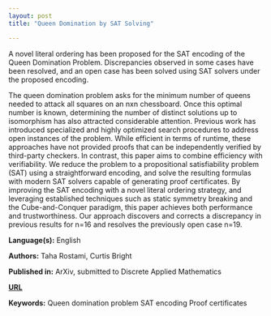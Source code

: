 ```yaml
---
layout: post
title: "Queen Domination by SAT Solving"

---
```


A novel literal ordering has been proposed for the SAT encoding of the Queen Domination Problem. Discrepancies observed in some cases have been resolved, and an open case has been solved using SAT solvers under the proposed encoding.

The queen domination problem asks for the minimum number of queens needed to attack all squares on an nxn chessboard. Once this optimal number is known, determining the number of distinct solutions up to isomorphism has also attracted considerable attention. Previous work has introduced specialized and highly optimized search procedures to address open instances of the problem. While efficient in terms of runtime, these approaches have not provided proofs that can be independently verified by third-party checkers. In contrast, this paper aims to combine efficiency with verifiability. We reduce the problem to a propositional satisfiability problem (SAT) using a straightforward encoding, and solve the resulting formulas with modern SAT solvers capable of generating proof certificates. By improving the SAT encoding with a novel literal ordering strategy, and leveraging established techniques such as static symmetry breaking and the Cube-and-Conquer paradigm, this paper achieves both performance and trustworthiness. Our approach discovers and corrects a discrepancy in previous results for n=16 and resolves the previously open case n=19.

**Language(s):** English

**Authors:** Taha Rostami, Curtis Bright

**Published in:** ArXiv, submitted to Discrete Applied Mathematics

[**URL**]([https://www.sciencedirect.com/science/article/abs/pii/S0950584923001623](https://arxiv.org/abs/2508.11945))

**Keywords:** <span class="w3-tag w3-round w3-center">Queen domination problem</span> <span class="w3-tag w3-round w3-center">SAT encoding</span> <span class="w3-tag w3-round w3-center">Proof certificates</span>

